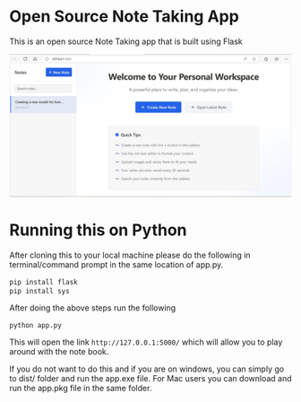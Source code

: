 # Open Source Note Taking App
 This is an open source Note Taking app that is built using Flask



![Homepage](https://raw.githubusercontent.com/adhok/Open-Source-Note-Taking-App/refs/heads/main/homepage.jpg)



# Running this on Python

 After cloning this to your local machine please do the following in terminal/command prompt in the same location of app.py.


 ```
 pip install flask
 pip install sys
 ```
After doing the above steps run the following

```
python app.py
```
This will open the link ```http://127.0.0.1:5000/``` which will allow you to play around with the note book.

If you do not want to do this and if you are on windows, you can simply go to dist/ folder and run the app.exe file. For Mac users you can download and run the app.pkg file in the same folder.
